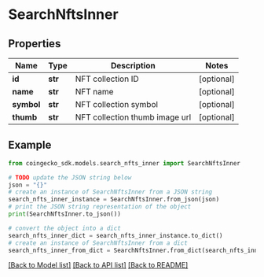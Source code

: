 # SearchNftsInner


## Properties

Name | Type | Description | Notes
------------ | ------------- | ------------- | -------------
**id** | **str** | NFT collection ID | [optional] 
**name** | **str** | NFT name | [optional] 
**symbol** | **str** | NFT collection symbol | [optional] 
**thumb** | **str** | NFT collection thumb image url | [optional] 

## Example

```python
from coingecko_sdk.models.search_nfts_inner import SearchNftsInner

# TODO update the JSON string below
json = "{}"
# create an instance of SearchNftsInner from a JSON string
search_nfts_inner_instance = SearchNftsInner.from_json(json)
# print the JSON string representation of the object
print(SearchNftsInner.to_json())

# convert the object into a dict
search_nfts_inner_dict = search_nfts_inner_instance.to_dict()
# create an instance of SearchNftsInner from a dict
search_nfts_inner_from_dict = SearchNftsInner.from_dict(search_nfts_inner_dict)
```
[[Back to Model list]](../README.md#documentation-for-models) [[Back to API list]](../README.md#documentation-for-api-endpoints) [[Back to README]](../README.md)


